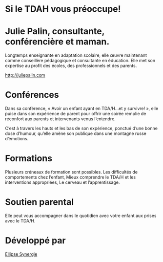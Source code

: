 Si le TDAH vous préoccupe!
===========

# Julie Palin, consultante, conférencière et maman.

Longtemps enseignante en adaptation scolaire, elle œuvre maintenant comme conseillère pédagogique et consultante en éducation. Elle met son expertise au profit des écoles, des professionnels et des parents.

http://juliepalin.com

# Conférences

Dans sa conférence, « Avoir un enfant ayant en TDA/H…et y survivre! », elle puise dans son expérience de parent pour offrir une soirée remplie de réconfort aux parents et intervenants venus l’entendre.

C’est à travers les hauts et les bas de son expérience, ponctué d’une bonne dose d’humour, qu’elle amène son publique dans une montagne russe d’émotions.

# Formations

Plusieurs créneaux de formation sont possibles. Les difficultés de comportements chez l’enfant, Mieux comprendre le TDA/H et les interventions appropriées, Le cerveau et l’apprentissage.

# Soutien parental

Elle peut vous accompagner dans le quotidien avec votre enfant aux prises avec le TDA/H.

# Développé par

[Ellipse Synergie](http://ellipse-synergie.com)